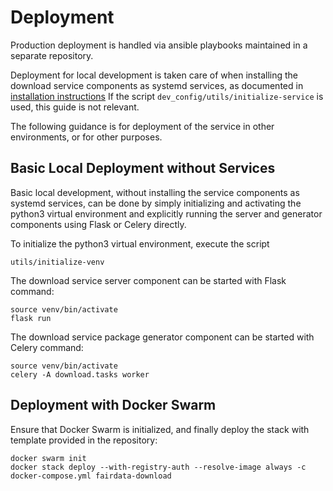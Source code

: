 # Deployment

Production deployment is handled via ansible playbooks maintained in a separate 
repository.

Deployment for local development is taken care of when installing
the download service components as systemd services, as documented in
[installation instructions](/docs/installation.md) If the script
`dev_config/utils/initialize-service` is used, this guide is not relevant.

The following guidance is for deployment of the service in other environments, or for
other purposes.

## Basic Local Deployment without Services

Basic local development, without installing the service components as systemd services, can
be done by simply initializing and activating the python3 virtual environment and 
explicitly running the server and generator components using Flask or Celery directly.

To initialize the python3 virtual environment, execute the script
```
utils/initialize-venv
```

The download service server component can be started with Flask command:

```
source venv/bin/activate
flask run
```

The download service package generator component can be started with Celery command:

```
source venv/bin/activate
celery -A download.tasks worker
```

## Deployment with Docker Swarm

Ensure that Docker Swarm is initialized, and finally deploy the stack with
template provided in the repository:

```
docker swarm init
docker stack deploy --with-registry-auth --resolve-image always -c docker-compose.yml fairdata-download
```
